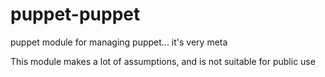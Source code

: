 # puppet-puppet
puppet module for managing puppet... it's very meta

This module makes a lot of assumptions, and is not suitable for public use
